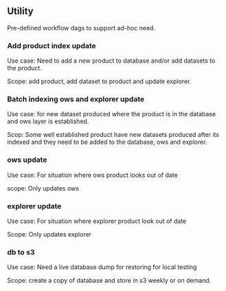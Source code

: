 ## Utility
Pre-defined workflow dags to support ad-hoc need.

### Add product index update
Use case: Need to add a new product to database and/or add datasets to the product.

Scope: add product, add dataset to product and update explorer.

### Batch indexing ows and explorer update
Use case: for new dataset produced where the product is in the database and ows layer is established.

Scop: Some well established product have new datasets produced after its indexed and they need to be added to the database, ows and explorer.

### ows update
Use case: For situation where ows product looks out of date

scope: Only updates ows

### explorer update
Use case: For situation where explorer product look out of date

Scope: Only updates explorer

### db to s3
Use case: Need a live database dump for restoring for local testing

Scope: create a copy of database and store in s3 weekly or on demand.
